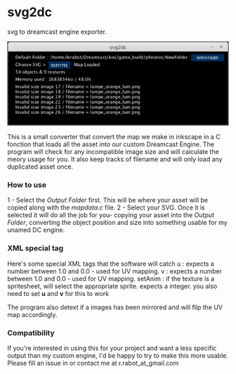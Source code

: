 # svg2dc
svg to dreamcast engine exporter.

![alt text](https://github.com/lerabot/svg2dc/blob/master/svg2dc/img/screen1.png?raw=true "Screeshot")


This is a small converter that convert the map we make in inkscape in a C fonction that loads all the asset into our custom Dreamcast Engine.
The program will check for any incompatible image size and will calculate the meory usage for you. It also keep tracks of filename and will only load any duplicated asset once.

### How to use
1 - Select the *Output Folder* first. This will be where your asset will be copied along with the *mapdata.c* file.
2 - Select your SVG. Once it is selected it will do all the job for you- copying your asset into the *Output Folder*, converting the object position and size into something usable for my unamed DC engine.

### XML special tag
Here's some special XML tags that the software will catch
u : expects a number between 1.0 and 0.0 - used for UV mapping.
v : expects a number between 1.0 and 0.0 - used for UV mapping.
setAnim : if the texture is a spritesheet, will select the appropriate sprite. expects a integer. you also need to set **u** and **v** for this to work

The program also detext if a images has been mirrored and will flip the UV map accordingly.

### Compatibility
If you're interested in using this for your project and want a less specific output than my custom engine, I'd be happy to try to make this more usable. Please fill an issue in or contact me at r.rabot_at_gmail.com


